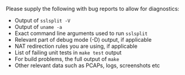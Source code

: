 Please supply the following with bug reports to allow for diagnostics:

-   Output of `sslsplit -V`
-   Output of `uname -a`
-   Exact command line arguments used to run `sslsplit`
-   Relevant part of debug mode (-D) output, if applicable
-   NAT redirection rules you are using, if applicable
-   List of failing unit tests in `make test` output
-   For build problems, the full output of `make`
-   Other relevant data such as PCAPs, logs, screenshots etc


